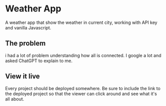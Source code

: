 # Weather App

A weather app that show the weather in current city, working with API key and vanilla Javascript.

## The problem

i had a lot of problem understanding how all is connected. I google a lot and asked ChatGPT to explain to me.

## View it live

Every project should be deployed somewhere. Be sure to include the link to the deployed project so that the viewer can click around and see what it's all about.
